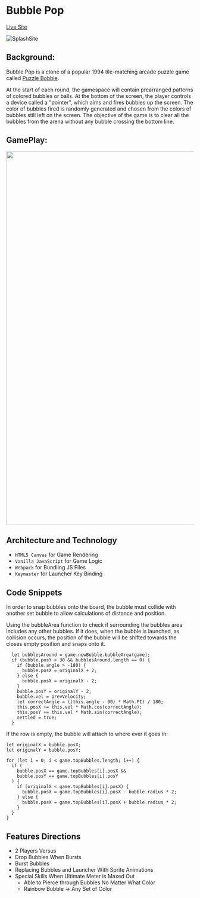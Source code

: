 # Bubble Pop

[Live Site](https://lordrickyz.github.io/bubble-pop/)

![SplashSite](https://lordrickyz.github.io/bubble-pop/dist/preview/smallPreview.png)

## Background:

Bubble Pop is a clone of a popular 1994 tile-matching arcade puzzle game called [Puzzle Bobble](https://en.wikipedia.org/wiki/Puzzle_Bobble). 

At the start of each round, the gamespace will contain prearranged patterns of colored bubbles or balls. At the bottom of the screen, the player controls a device called a "pointer", which aims and fires bubbles up the screen. The color of bubbles fired is randomly generated and chosen from the colors of bubbles still left on the screen. The objective of the game is to clear all the bubbles from the arena without any bubble crossing the bottom line.

## GamePlay:

<img src="./dist/preview/bubbleLink.gif?raw=true" width="1000px">

## Architecture and Technology

* `HTML5 Canvas` for Game Rendering
* `Vanilla JavaScript` for Game Logic
* `Webpack` for Bundling JS Files
* `Keymaster` for Launcher Key Binding

## Code Snippets

In order to snap bubbles onto the board, the bubble must collide with another set bubble to allow calculations of distance and position.

Using the bubbleArea function to check if surrounding the bubbles area includes any other bubbles. If it does, when the bubble is launched, as collision occurs, the position of the bubble will be shifted towards the closes empty position and snaps onto it.
```
  let bubblesAround = game.newBubble.bubbleArea(game);
  if (bubble.posY > 30 && bubblesAround.length == 0) {
    if (bubble.angle > -180) {
      bubble.posX = originalX + 2;
    } else {
      bubble.posX = originalX - 2;
    }
    bubble.posY = originalY - 2;
    bubble.vel = prevVelocity;
    let correctAngle = ((this.angle - 90) * Math.PI) / 180;
    this.posX += this.vel * Math.cos(correctAngle);
    this.posY += this.vel * Math.sin(correctAngle);
    settled = true;
  }
```

If the row is empty, the bubble will attach to where ever it goes in:
```
let originalX = bubble.posX;
let originalY = bubble.posY;

for (let i = 0; i < game.topBubbles.length; i++) {
  if (
    bubble.posX == game.topBubbles[i].posX &&
    bubble.posY == game.topBubbles[i].posY
  ) {
    if (originalX < game.topBubbles[i].posX) {
      bubble.posX = game.topBubbles[i].posX - bubble.radius * 2;
    } else {
      bubble.posX = game.topBubbles[i].posX + bubble.radius * 2;
    }
  }
}
```


## Features Directions
* 2 Players Versus
* Drop Bubbles When Bursts
* Burst Bubbles
* Replacing Bubbles and Launcher With Sprite Animations
* Special Skills When Ultimate Meter is Maxed Out 
  * Able to Pierce through Bubbles No Matter What Color
  * Rainbow Bubble -> Any Set of Color